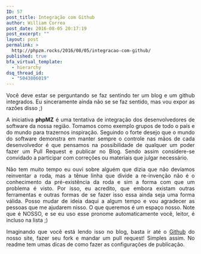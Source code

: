 ```yaml
---
ID: 57
post_title: Integração com Github
author: William Correa
post_date: 2016-08-05 20:17:19
post_excerpt: ""
layout: post
permalink: >
  http://phpzm.rocks/2016/08/05/integracao-com-github/
published: true
bfa_virtual_template:
  - hierarchy
dsq_thread_id:
  - "5043806019"
---
```

<p style="text-align: justify;">Você deve estar se perguntando se faz sentindo ter um blog e um github integrados. Eu sinceramente ainda não se se faz sentido, mas vou expor as razões disso ;)</p>
<p style="text-align: justify;">A iniciativa <strong>phpMZ</strong> é uma tentativa de integração dos desenvolvedores de software da nossa região. Tomamos como exemplo grupos de todo o país e do mundo para trazernos inspiração. Seguindo o forte desejo que o mundo do software demonstra em manter sempre o controle nas mãos de cada desenvolvedor é que pensamos na possibilidade de qualquer um poder fazer um Pull Request e publicar no Blog. Sendo assim considere-se convidado a participar com correções ou materiais que julgar necessário.</p>
<p style="text-align: justify;">Não tem muito tempo eu ouvi sobre alguém que dizia que não devíamos reinventar a roda, mas a tênue linha que divide a re-invenção não é o conhecimento da pré-existência da roda e sim a forma com que um problema é visto. Por isso, eu acredito, que embora existam outras ferramentas e outras formas de se fazer isso essa ainda seja uma forma válida. Posso mudar de ideia daqui a algum tempo e vou agradecer as pessoas que me ajudarem nisso. O que queremos é um espaço nosso. Note que é NOSSO, e se eu uso esse pronome automaticamente você, leitor, é incluso na lista ;)</p>
<p style="text-align: justify;">Imaginando que você está lendo isso no blog, basta ir até o <a href="https://github.com/phpzm/site">Github</a> do nosso site, fazer seu fork e mandar um pull request! Simples assim. No readme tem umas dicas de como fazer as configurações de publicação.</p>